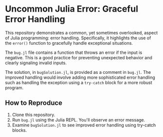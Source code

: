 # Uncommon Julia Error: Graceful Error Handling

This repository demonstrates a common, yet sometimes overlooked, aspect of Julia programming: error handling.  Specifically, it highlights the use of the `error()` function to gracefully handle exceptional situations.

The `bug.jl` file contains a function that throws an error if the input is negative.  This is a good practice for preventing unexpected behavior and clearly signaling invalid inputs.

The solution, in `bugSolution.jl`, is provided as a comment in `bug.jl`. The improved handling would involve adding more sophisticated error handling such as handling the exception using a `try-catch` block for a more robust program. 

## How to Reproduce

1. Clone this repository.
2. Run `bug.jl` using the Julia REPL. You'll observe an error message.
3. Examine `bugSolution.jl` to see improved error handling using try-catch blocks.